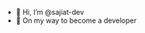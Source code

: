 - 👋 Hi, I’m @sajiat-dev
- 👀 On my way to become a developer

<!---
sajiat-dev/sajiat-dev is a ✨ special ✨ repository because its `README.md` (this file) appears on your GitHub profile.
You can click the Preview link to take a look at your changes.
--->
